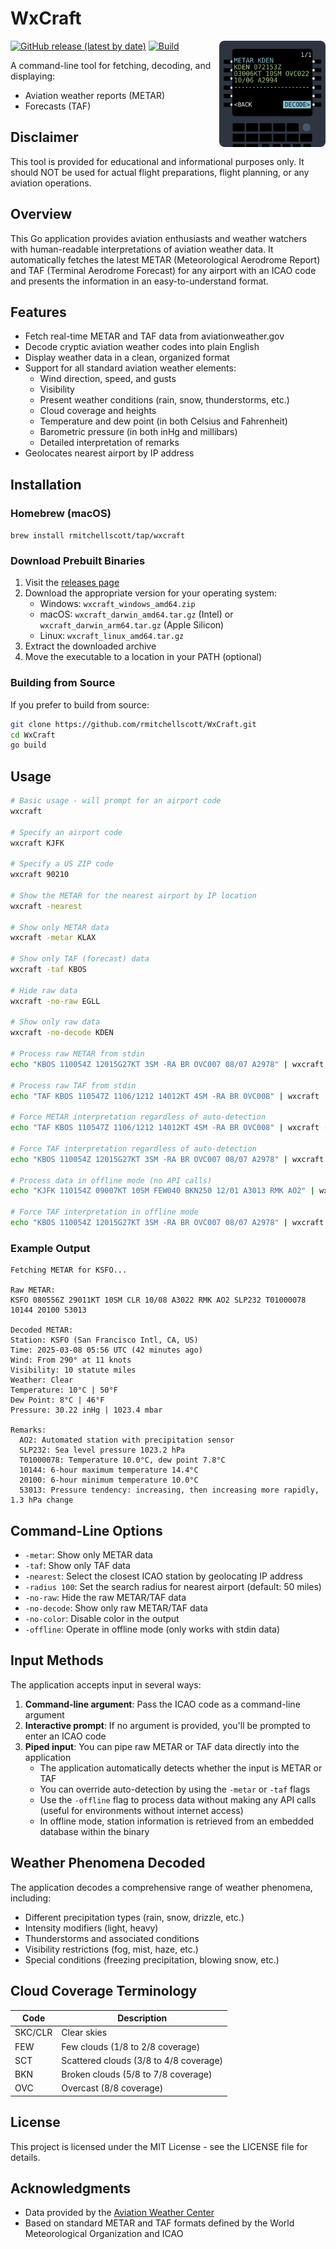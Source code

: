 # WxCraft
<img src="assets/logo.svg" alt="WxCraft Icon" width="170" align="right">

[![GitHub release (latest by date)](https://img.shields.io/github/v/release/rmitchellscott/WxCraft)](https://github.com/rmitchellscott/WxCraft/releases)
[![Build](https://github.com/rmitchellscott/WxCraft/actions/workflows/build.yaml/badge.svg)](https://github.com/rmitchellscott/WxCraft/actions/workflows/build.yaml)

A command-line tool for fetching, decoding, and displaying: 
- Aviation weather reports (METAR)
- Forecasts (TAF)

## Disclaimer
This tool is provided for educational and informational purposes only. It should NOT be used for actual flight preparations, flight planning, or any aviation operations. 

## Overview

This Go application provides aviation enthusiasts and weather watchers with human-readable interpretations of aviation weather data. It automatically fetches the latest METAR (Meteorological Aerodrome Report) and TAF (Terminal Aerodrome Forecast) for any airport with an ICAO code and presents the information in an easy-to-understand format.

## Features

- Fetch real-time METAR and TAF data from aviationweather.gov
- Decode cryptic aviation weather codes into plain English
- Display weather data in a clean, organized format
- Support for all standard aviation weather elements:
  - Wind direction, speed, and gusts
  - Visibility
  - Present weather conditions (rain, snow, thunderstorms, etc.)
  - Cloud coverage and heights
  - Temperature and dew point (in both Celsius and Fahrenheit)
  - Barometric pressure (in both inHg and millibars)
  - Detailed interpretation of remarks
- Geolocates nearest airport by IP address

## Installation

### Homebrew (macOS)
`brew install rmitchellscott/tap/wxcraft`

### Download Prebuilt Binaries

1. Visit the [releases page](https://github.com/rmitchellscott/WxCraft/releases)
2. Download the appropriate version for your operating system:
   - Windows: `wxcraft_windows_amd64.zip`
   - macOS: `wxcraft_darwin_amd64.tar.gz` (Intel) or `wxcraft_darwin_arm64.tar.gz` (Apple Silicon)
   - Linux: `wxcraft_linux_amd64.tar.gz`
3. Extract the downloaded archive
4. Move the executable to a location in your PATH (optional)

### Building from Source

If you prefer to build from source:

```bash
git clone https://github.com/rmitchellscott/WxCraft.git
cd WxCraft
go build
```

## Usage

```bash
# Basic usage - will prompt for an airport code
wxcraft

# Specify an airport code
wxcraft KJFK

# Specify a US ZIP code
wxcraft 90210

# Show the METAR for the nearest airport by IP location
wxcraft -nearest

# Show only METAR data
wxcraft -metar KLAX

# Show only TAF (forecast) data
wxcraft -taf KBOS

# Hide raw data
wxcraft -no-raw EGLL

# Show only raw data
wxcraft -no-decode KDEN

# Process raw METAR from stdin
echo "KBOS 110054Z 12015G27KT 3SM -RA BR OVC007 08/07 A2978" | wxcraft

# Process raw TAF from stdin
echo "TAF KBOS 110547Z 1106/1212 14012KT 4SM -RA BR OVC008" | wxcraft

# Force METAR interpretation regardless of auto-detection
echo "TAF KBOS 110547Z 1106/1212 14012KT 4SM -RA BR OVC008" | wxcraft -metar

# Force TAF interpretation regardless of auto-detection
echo "KBOS 110054Z 12015G27KT 3SM -RA BR OVC007 08/07 A2978" | wxcraft -taf

# Process data in offline mode (no API calls)
echo "KJFK 110154Z 09007KT 10SM FEW040 BKN250 12/01 A3013 RMK AO2" | wxcraft -offline

# Force TAF interpretation in offline mode
echo "KBOS 110054Z 12015G27KT 3SM -RA BR OVC007 08/07 A2978" | wxcraft -offline -taf
```

### Example Output

```
Fetching METAR for KSFO...

Raw METAR:
KSFO 080556Z 29011KT 10SM CLR 10/08 A3022 RMK AO2 SLP232 T01000078 10144 20100 53013

Decoded METAR:
Station: KSFO (San Francisco Intl, CA, US)
Time: 2025-03-08 05:56 UTC (42 minutes ago)
Wind: From 290° at 11 knots
Visibility: 10 statute miles
Weather: Clear
Temperature: 10°C | 50°F
Dew Point: 8°C | 46°F
Pressure: 30.22 inHg | 1023.4 mbar

Remarks:
  AO2: Automated station with precipitation sensor
  SLP232: Sea level pressure 1023.2 hPa
  T01000078: Temperature 10.0°C, dew point 7.8°C
  10144: 6-hour maximum temperature 14.4°C
  20100: 6-hour minimum temperature 10.0°C
  53013: Pressure tendency: increasing, then increasing more rapidly, 1.3 hPa change
```

## Command-Line Options

- `-metar`: Show only METAR data
- `-taf`: Show only TAF data
- `-nearest`: Select the closest ICAO station by geolocating IP address
- `-radius 100`: Set the search radius for nearest airport (default: 50 miles)
- `-no-raw`: Hide the raw METAR/TAF data
- `-no-decode`: Show only raw METAR/TAF data
- `-no-color`: Disable color in the output
- `-offline`: Operate in offline mode (only works with stdin data)

## Input Methods

The application accepts input in several ways:

1. **Command-line argument**: Pass the ICAO code as a command-line argument
2. **Interactive prompt**: If no argument is provided, you'll be prompted to enter an ICAO code
3. **Piped input**: You can pipe raw METAR or TAF data directly into the application
   - The application automatically detects whether the input is METAR or TAF
   - You can override auto-detection by using the `-metar` or `-taf` flags
   - Use the `-offline` flag to process data without making any API calls (useful for environments without internet access)
   - In offline mode, station information is retrieved from an embedded database within the binary


## Weather Phenomena Decoded

The application decodes a comprehensive range of weather phenomena, including:

- Different precipitation types (rain, snow, drizzle, etc.)
- Intensity modifiers (light, heavy)
- Thunderstorms and associated conditions
- Visibility restrictions (fog, mist, haze, etc.)
- Special conditions (freezing precipitation, blowing snow, etc.)

## Cloud Coverage Terminology

| Code | Description |
|------|-------------|
| SKC/CLR | Clear skies |
| FEW | Few clouds (1/8 to 2/8 coverage) |
| SCT | Scattered clouds (3/8 to 4/8 coverage) |
| BKN | Broken clouds (5/8 to 7/8 coverage) |
| OVC | Overcast (8/8 coverage) |

## License

This project is licensed under the MIT License - see the LICENSE file for details.

## Acknowledgments

- Data provided by the [Aviation Weather Center](https://aviationweather.gov/)
- Based on standard METAR and TAF formats defined by the World Meteorological Organization and ICAO
